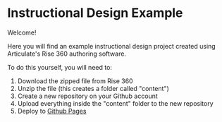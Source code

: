# Instructional Design Example
Welcome!

Here you will find an example instructional design project created using Articulate's Rise 360 authoring software.

To do this yourself, you will need to:

1. Download the zipped file from Rise 360
2. Unzip the file (this creates a folder called "content")
3. Create a new repository on your Github account
4. Upload everything inside the "content" folder to the new repository
5. Deploy to [Github Pages](https://pages.github.com/)
